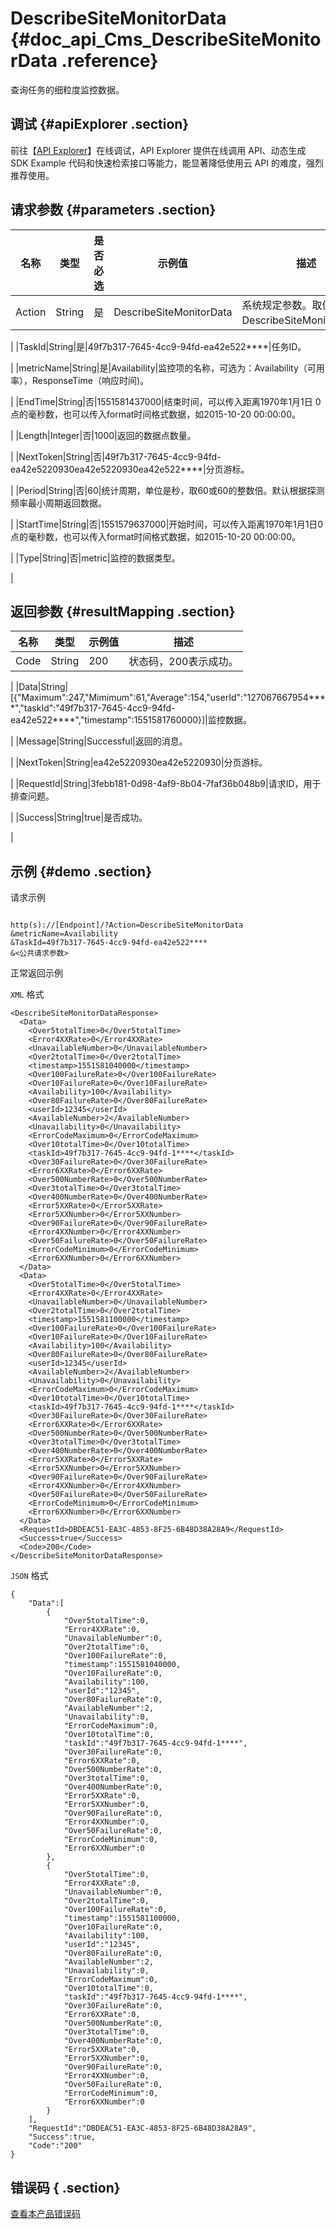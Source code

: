 # DescribeSiteMonitorData {#doc_api_Cms_DescribeSiteMonitorData .reference}

查询任务的细粒度监控数据。

## 调试 {#apiExplorer .section}

前往【[API Explorer](https://api.aliyun.com/#product=Cms&api=DescribeSiteMonitorData)】在线调试，API Explorer 提供在线调用 API、动态生成 SDK Example 代码和快速检索接口等能力，能显著降低使用云 API 的难度，强烈推荐使用。

## 请求参数 {#parameters .section}

|名称|类型|是否必选|示例值|描述|
|--|--|----|---|--|
|Action|String|是|DescribeSiteMonitorData|系统规定参数。取值：DescribeSiteMonitorData。

 |
|TaskId|String|是|49f7b317-7645-4cc9-94fd-ea42e522\*\*\*\*|任务ID。

 |
|metricName|String|是|Availability|监控项的名称，可选为：Availability（可用率），ResponseTime（响应时间\)。

 |
|EndTime|String|否|1551581437000|结束时间，可以传入距离1970年1月1日 0点的毫秒数，也可以传入format时间格式数据，如2015-10-20 00:00:00。

 |
|Length|Integer|否|1000|返回的数据点数量。

 |
|NextToken|String|否|49f7b317-7645-4cc9-94fd-ea42e5220930ea42e5220930ea42e522\*\*\*\*|分页游标。

 |
|Period|String|否|60|统计周期，单位是秒，取60或60的整数倍。默认根据探测频率最小周期返回数据。

 |
|StartTime|String|否|1551579637000|开始时间，可以传入距离1970年1月1日0点的毫秒数，也可以传入format时间格式数据，如2015-10-20 00:00:00。

 |
|Type|String|否|metric|监控的数据类型。

 |

## 返回参数 {#resultMapping .section}

|名称|类型|示例值|描述|
|--|--|---|--|
|Code|String|200|状态码，200表示成功。

 |
|Data|String|\[\{"Maximum":247,"Mimimum":61,"Average":154,"userId":"127067667954\*\*\*\*","taskId":"49f7b317-7645-4cc9-94fd-ea42e522\*\*\*\*","timestamp":1551581760000\}\]|监控数据。

 |
|Message|String|Successful|返回的消息。

 |
|NextToken|String|ea42e5220930ea42e5220930|分页游标。

 |
|RequestId|String|3febb181-0d98-4af9-8b04-7faf36b048b9|请求ID，用于排查问题。

 |
|Success|String|true|是否成功。

 |

## 示例 {#demo .section}

请求示例

``` {#request_demo}

http(s)://[Endpoint]/?Action=DescribeSiteMonitorData
&metricName=Availability
&TaskId=49f7b317-7645-4cc9-94fd-ea42e522****
&<公共请求参数>

```

正常返回示例

`XML` 格式

``` {#xml_return_success_demo}
<DescribeSiteMonitorDataResponse>
  <Data>
    <Over5totalTime>0</Over5totalTime>
    <Error4XXRate>0</Error4XXRate>
    <UnavailableNumber>0</UnavailableNumber>
    <Over2totalTime>0</Over2totalTime>
    <timestamp>1551581040000</timestamp>
    <Over100FailureRate>0</Over100FailureRate>
    <Over10FailureRate>0</Over10FailureRate>
    <Availability>100</Availability>
    <Over80FailureRate>0</Over80FailureRate>
    <userId>12345</userId>
    <AvailableNumber>2</AvailableNumber>
    <Unavailability>0</Unavailability>
    <ErrorCodeMaximum>0</ErrorCodeMaximum>
    <Over10totalTime>0</Over10totalTime>
    <taskId>49f7b317-7645-4cc9-94fd-1****</taskId>
    <Over30FailureRate>0</Over30FailureRate>
    <Error6XXRate>0</Error6XXRate>
    <Over500NumberRate>0</Over500NumberRate>
    <Over3totalTime>0</Over3totalTime>
    <Over400NumberRate>0</Over400NumberRate>
    <Error5XXRate>0</Error5XXRate>
    <Error5XXNumber>0</Error5XXNumber>
    <Over90FailureRate>0</Over90FailureRate>
    <Error4XXNumber>0</Error4XXNumber>
    <Over50FailureRate>0</Over50FailureRate>
    <ErrorCodeMinimum>0</ErrorCodeMinimum>
    <Error6XXNumber>0</Error6XXNumber>
  </Data>
  <Data>
    <Over5totalTime>0</Over5totalTime>
    <Error4XXRate>0</Error4XXRate>
    <UnavailableNumber>0</UnavailableNumber>
    <Over2totalTime>0</Over2totalTime>
    <timestamp>1551581100000</timestamp>
    <Over100FailureRate>0</Over100FailureRate>
    <Over10FailureRate>0</Over10FailureRate>
    <Availability>100</Availability>
    <Over80FailureRate>0</Over80FailureRate>
    <userId>12345</userId>
    <AvailableNumber>2</AvailableNumber>
    <Unavailability>0</Unavailability>
    <ErrorCodeMaximum>0</ErrorCodeMaximum>
    <Over10totalTime>0</Over10totalTime>
    <taskId>49f7b317-7645-4cc9-94fd-1****</taskId>
    <Over30FailureRate>0</Over30FailureRate>
    <Error6XXRate>0</Error6XXRate>
    <Over500NumberRate>0</Over500NumberRate>
    <Over3totalTime>0</Over3totalTime>
    <Over400NumberRate>0</Over400NumberRate>
    <Error5XXRate>0</Error5XXRate>
    <Error5XXNumber>0</Error5XXNumber>
    <Over90FailureRate>0</Over90FailureRate>
    <Error4XXNumber>0</Error4XXNumber>
    <Over50FailureRate>0</Over50FailureRate>
    <ErrorCodeMinimum>0</ErrorCodeMinimum>
    <Error6XXNumber>0</Error6XXNumber>
  </Data>
  <RequestId>DBDEAC51-EA3C-4853-8F25-6B48D38A28A9</RequestId>
  <Success>true</Success>
  <Code>200</Code>
</DescribeSiteMonitorDataResponse>

```

`JSON` 格式

``` {#json_return_success_demo}
{
	"Data":[
		{
			"Over5totalTime":0,
			"Error4XXRate":0,
			"UnavailableNumber":0,
			"Over2totalTime":0,
			"Over100FailureRate":0,
			"timestamp":1551581040000,
			"Over10FailureRate":0,
			"Availability":100,
			"userId":"12345",
			"Over80FailureRate":0,
			"AvailableNumber":2,
			"Unavailability":0,
			"ErrorCodeMaximum":0,
			"Over10totalTime":0,
			"taskId":"49f7b317-7645-4cc9-94fd-1****",
			"Over30FailureRate":0,
			"Error6XXRate":0,
			"Over500NumberRate":0,
			"Over3totalTime":0,
			"Over400NumberRate":0,
			"Error5XXRate":0,
			"Error5XXNumber":0,
			"Over90FailureRate":0,
			"Error4XXNumber":0,
			"Over50FailureRate":0,
			"ErrorCodeMinimum":0,
			"Error6XXNumber":0
		},
		{
			"Over5totalTime":0,
			"Error4XXRate":0,
			"UnavailableNumber":0,
			"Over2totalTime":0,
			"Over100FailureRate":0,
			"timestamp":1551581100000,
			"Over10FailureRate":0,
			"Availability":100,
			"userId":"12345",
			"Over80FailureRate":0,
			"AvailableNumber":2,
			"Unavailability":0,
			"ErrorCodeMaximum":0,
			"Over10totalTime":0,
			"taskId":"49f7b317-7645-4cc9-94fd-1****",
			"Over30FailureRate":0,
			"Error6XXRate":0,
			"Over500NumberRate":0,
			"Over3totalTime":0,
			"Over400NumberRate":0,
			"Error5XXRate":0,
			"Error5XXNumber":0,
			"Over90FailureRate":0,
			"Error4XXNumber":0,
			"Over50FailureRate":0,
			"ErrorCodeMinimum":0,
			"Error6XXNumber":0
		}
	],
	"RequestId":"DBDEAC51-EA3C-4853-8F25-6B48D38A28A9",
	"Success":true,
	"Code":"200"
}
```

## 错误码 { .section}

[查看本产品错误码](https://error-center.aliyun.com/status/product/Cms)

